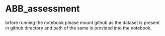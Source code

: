 # ABB_assessment

brfore running the notebook please mount github as the dataset is present in github directory and path of the same is provided into the notebook.

